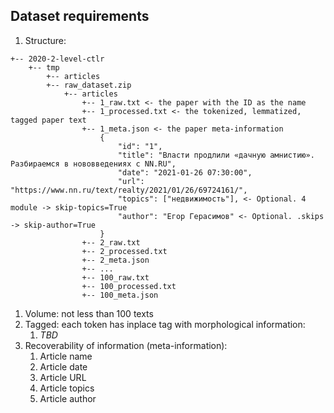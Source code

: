 ## Dataset requirements

1. Structure:
```
+-- 2020-2-level-ctlr
    +-- tmp
        +-- articles
        +-- raw_dataset.zip
            +-- articles
                +-- 1_raw.txt <- the paper with the ID as the name
                +-- 1_processed.txt <- the tokenized, lemmatized, tagged paper text 
                +-- 1_meta.json <- the paper meta-information
                    {
                        "id": "1",
                        "title": "Власти продлили «дачную амнистию». Разбираемся в нововведениях с NN.RU",
                        "date": "2021-01-26 07:30:00",
                        "url": "https://www.nn.ru/text/realty/2021/01/26/69724161/",
                        "topics": ["недвижимость"], <- Optional. 4 module -> skip-topics=True
                        "author": "Егор Герасимов" <- Optional. .skips -> skip-author=True
                    }
                +-- 2_raw.txt
                +-- 2_processed.txt
                +-- 2_meta.json
                +-- ...
                +-- 100_raw.txt
                +-- 100_processed.txt
                +-- 100_meta.json
```
1. Volume: not less than 100 texts
1. Tagged: each token has inplace tag with morphological information:
   1. *TBD*
1. Recoverability of information (meta-information):
   1. Article name
   1. Article date
   1. Article URL 
   1. Article topics
   1. Article author